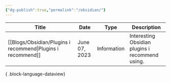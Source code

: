 ```yaml
---
{"dg-publish":true,"permalink":"/obsidian/"}
---
```



| Title                                                          | Date          | Type        | Description                                     |
| -------------------------------------------------------------- | ------------- | ----------- | ----------------------------------------------- |
| [[Blogs/Obsidian/Plugins i recommend\|Plugins i recommend]] | June 07, 2023 | Information | Interesting Obsidian plugins i recommend using. |

{ .block-language-dataview}
